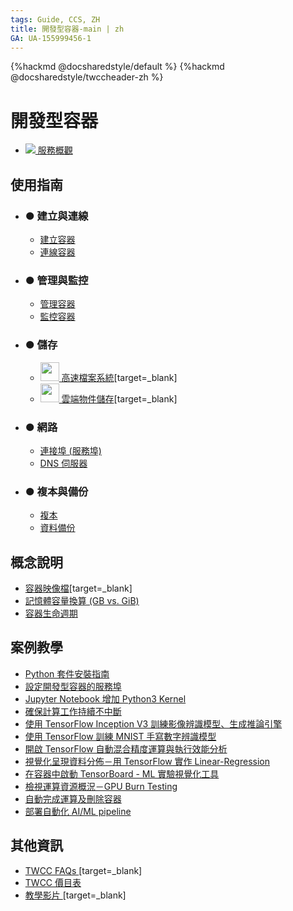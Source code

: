 ```yaml
---
tags: Guide, CCS, ZH
title: 開發型容器-main | zh
GA: UA-155999456-1
---
```


{%hackmd @docsharedstyle/default %}
{%hackmd @docsharedstyle/twccheader-zh %}


<!-- <style>
.nowrap {display:inline;}
</style> -->

# 開發型容器

- [![](https://cos.twcc.ai/SYS-MANUAL/uploads/upload_0b81080da8a39866cd1e0aa0471e9552.png) 服務概觀](/@preview-twccdocs/ccs-overview-zh)

<!-- - <p style="white-space:nowrap"><img src="https://cos.twcc.ai/SYS-MANUAL/uploads/upload_a6a90b5278463128736a00a7836d9bf9.png"><a href="https://man.twcc.ai/@TWSC/ccs-overview-zh">服務概觀</a></p> -->

使用指南 <i class="fa fa-book" aria-hidden="true"></i>
---
- ### ● 建立與連線
    - [建立容器](/@preview-twccdocs/guide-ccs-create-zh)
    - [連線容器](/@preview-twccdocs/guide-ccs-connect-zh)
- ### ● 管理與監控
    - [管理容器](/@preview-twccdocs/guide-ccs-manage-zh)
    - [監控容器](/@preview-twccdocs/guide-ccs-monitor-zh)
- ### ● 儲存
    - [<img src="https://cos.twcc.ai/SYS-MANUAL/uploads/upload_a2514dcee06093bda60777e51fd25438.png" width="30" heigh="30"> 高速檔案系統](https://man.twcc.ai/@preview-twccdocs/doc-hfs-main-zh)[target=_blank] 
    - [<img src="https://cos.twcc.ai/SYS-MANUAL/uploads/upload_def5cad4d4c84472a0e2d92ba82382ed.png" width="30" heigh="30"> 雲端物件儲存](https://man.twcc.ai/@preview-twccdocs/doc-cos-main-zh)[target=_blank]
- ### ● 網路
    - [連接埠 (服務埠)](/@preview-twccdocs/guide-ccs-port-zh)
    - [DNS 伺服器](/@preview-twccdocs/guide-ccs-dns-zh)
- ### ● 複本與備份
    - [複本](/@preview-twccdocs/guide-ccs-duplicate-zh)
    - [資料備份](https://man.twcc.ai/@twccdocs/cosbackup-zh)

概念說明 <i class="fa fa-commenting-o" aria-hidden="true"></i>
---

- [容器映像檔](https://man.twcc.ai/@twccdocs/ccs-concept-image-main-zh)[target=_blank]
- [記憶體容量換算 (GB vs. GiB)](https://man.twcc.ai/@twccdocs/concept-ccs-memory-conversion-zh)
- [容器生命週期](https://man.twcc.ai/@preview-twccdocs/concept-ccs-lifecycle-zh)

案例教學 <i class="fa fa-lightbulb-o" aria-hidden="true"></i> 
---
- [Python 套件安裝指南](https://man.twcc.ai/@twccdocs/ccs-intactv-howto-zh)
- [設定開發型容器的服務埠](https://man.twcc.ai/@twccdocs/howto-ccs-config-service-port-zh)
- [Jupyter Notebook 增加 Python3 Kernel](https://man.twcc.ai/@twccdocs/howto-css-jupyter-add-python3-kernel-zh)
- [確保計算工作持續不中斷](https://man.twcc.ai/@twccdocs/ry74RpjT4?type=view)
- [使用 TensorFlow Inception V3 訓練影像辨識模型、生成推論引擎](https://man.twcc.ai/@twccdocs/rkOTAaoa4?type=view)
- [使用 TensorFlow 訓練 MNIST 手寫數字辨識模型](https://man.twcc.ai/@twccdocs/ryoveCipN?type=view)
- [開啟 TensorFlow 自動混合精度運算與執行效能分析](https://man.twcc.ai/@twccdocs/BJ-sMMc2r?type=view)
- [視覺化呈現資料分佈－用 TensorFlow 實作 Linear-Regression](https://man.twcc.ai/@twccdocs/rJXNbRoaV?type=view)
- [在容器中啟動 TensorBoard - ML 實驗視覺化工具](https://man.twcc.ai/@twccdocs/howto-ccs-launch-tensorboard-zh)
- [檢視運算資源概況－GPU Burn Testing](https://man.twcc.ai/@twccdocs/ByXcZRspE?type=view)
- [自動完成運算及刪除容器](https://man.twcc.ai/@twccdocs/howto-cli-ccs-automate-compute-delete-with-twccli-zh)
- [部署自動化 AI/ML pipeline](https://man.twcc.ai/@twccdocs/howto-cli-ccs-deploy-auto-aiml-pipeline-zh)

其他資訊 <i class="fa fa-info-circle" aria-hidden="true"></i>
---

<!-- - [Release Notes]() -->
- [TWCC FAQs <i class="fa fa-question-circle" aria-hidden="true"></i>](https://man.twcc.ai/@twccdocs/faq-zh/https%3A%2F%2Fman.twcc.ai%2F%40twccdocs%2Ffaq-ccs-zh)[target=_blank] 
- [TWCC 價目表 <i class="fa fa-th-list" aria-hidden="true"></i>](https://man.twcc.ai/@twccdocs/SJWlN3YDr) 
- [教學影片 <i class="fa fa-video-camera" aria-hidden="true"></i>](https://www.youtube.com/watch?v=LhqBdJK0PrY&list=PLYcc4OEy5lECamPUbNshaHtU6oizbVhLd)[target=_blank]
